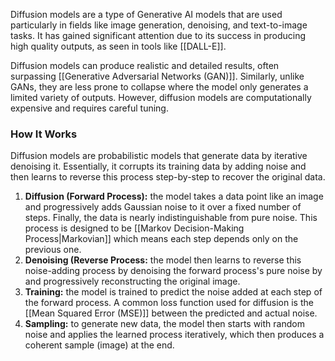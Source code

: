 Diffusion models are a type of Generative AI models that are used particularly in fields like image generation, denoising, and text-to-image tasks. It has gained significant attention due to its success in producing high quality outputs, as seen in tools like [[DALL-E]].

Diffusion models can produce realistic and detailed results, often surpassing [[Generative Adversarial Networks (GAN)]]. Similarly, unlike GANs, they are less prone to collapse where the model only generates a limited variety of outputs. However, diffusion models are computationally expensive and requires careful tuning.

### How It Works
Diffusion models are probabilistic models that generate data by iterative denoising it. Essentially, it corrupts its training data by adding noise and then learns to reverse this process step-by-step to recover the original data.

1. **Diffusion (Forward Process):** the model takes a data point like an image and progressively adds Gaussian noise to it over a fixed number of steps. Finally, the data is nearly indistinguishable from pure noise. This process is designed to be [[Markov Decision-Making Process|Markovian]] which means each step depends only on the previous one.
2. **Denoising (Reverse Process:** the model then learns to reverse this noise-adding process by denoising the forward process's pure noise by and progressively reconstructing the original image.
3. **Training:** the model is trained to predict the noise added at each step of the forward process. A common loss function used for diffusion is the [[Mean Squared Error (MSE)]] between the predicted and actual noise.
4. **Sampling:** to generate new data, the model then starts with random noise and applies the learned process iteratively, which then produces a coherent sample (image) at the end.

